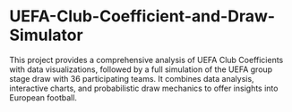 # UEFA-Club-Coefficient-and-Draw-Simulator
This project provides a comprehensive analysis of UEFA Club Coefficients with data visualizations, followed by a full simulation of the UEFA group stage draw with 36 participating teams. It combines data analysis, interactive charts, and probabilistic draw mechanics to offer insights into European football.
